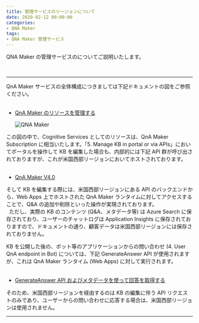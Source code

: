 ```yaml
---
title: 管理サービスのリージョンについて
date: 2020-02-12 00:00:00
categories:
- QNA Maker
tags:
- QNA Maker 管理サービス
---
```


QNA Maker の管理サービスのについてご説明いたします。
<!-- more -->
<br>

***
QnA Maker サービスの全体構成につきましては下記ドキュメントの図をご参照ください。  
 
- [QnA Maker のリソースを管理する](https://docs.microsoft.com/ja-jp/azure/cognitive-services/qnamaker/how-to/set-up-qnamaker-service-azure)  

   ![QNA Maker](https://jpaiblog.github.io/images/key-management.png)  

この図の中で、Cognitive Services としてのリソースは、QnA Maker Subscription に相当いたします。「5. Manage KB in portal or via APIs」においてポータルを操作して KB を編集した場合も、内部的には下記 API 群が呼び出されておりますが、これが米国西部リージョンにおいてホストされております。  
 
- [QnA Maker V4.0](https://westus.dev.cognitive.microsoft.com/docs/services/5a93fcf85b4ccd136866eb37/operations/5ac266295b4ccd1554da75ff)  

そして KB を編集する際には、米国西部リージョンにある API のバックエンドから、Web Apps 上でホストされた QnA Maker ランタイムに対してアクセスすることで、Q&A の追加や削除といった操作が実現されております。  
 
ただし、実際の KB のコンテンツ (Q&A、メタデータ等) は Azure Search に保存されており、ユーザーのチャットログは Application Insights に保存されておりますので、ドキュメントの通り、顧客データは米国西部リージョンには保存されておりません。  

KB を公開した後の、ボット等のアプリケーションからの問い合わせ (4. User QnA endpoint in Bot) については、下記 GenerateAnswer API が使用されますが、これは QnA Maker ランタイム (Web Apps) に対して実行されます。  
 
- [GenerateAnswer API およびメタデータを使って回答を取得する](https://westus.dev.cognitive.microsoft.com/docs/services/5a93fcf85b4ccd136866eb37/operations/5ac266295b4ccd1554da75ff)  

そのため、米国西部リージョンを経由するのは KB の編集に伴う API リクエストのみであり、ユーザーからの問い合わせに応答する場合は、米国西部リージョンは使用されません。
***